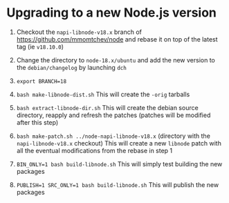 # Upgrading to a new Node.js version

1. Checkout the `napi-libnode-v18.x` branch of https://github.com/mmomtchev/node and rebase it on top of the latest tag (ie `v18.10.0`)

2. Change the directory to `node-18.x/ubuntu` and add the new version to the `debian/changelog` by launching `dch`

3. `export BRANCH=18`

4. `bash make-libnode-dist.sh`
    This will create the `-orig` tarballs

5. `bash extract-libnode-dir.sh`
    This will create the debian source directory, reapply and refresh the patches (patches will be modified after this step)

6. `bash make-patch.sh ../node-napi-libnode-v18.x` (directory with the `napi-libnode-v18.x` checkout)
    This will create a new `libnode` patch with all the eventual modifications from the rebase in step 1

7. `BIN_ONLY=1 bash build-libnode.sh`
    This will simply test building the new packages

8. `PUBLISH=1 SRC_ONLY=1 bash build-libnode.sh`
    This will publish the new packages
